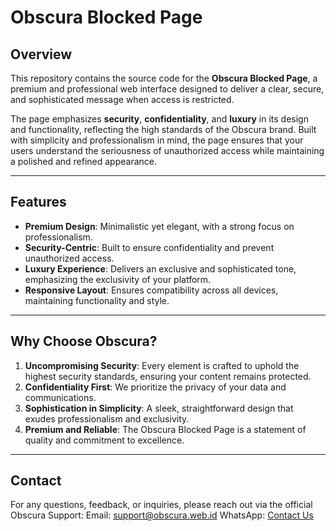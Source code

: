 # Obscura Blocked Page  

## Overview  
This repository contains the source code for the **Obscura Blocked Page**, a premium and professional web interface designed to deliver a clear, secure, and sophisticated message when access is restricted.  

The page emphasizes **security**, **confidentiality**, and **luxury** in its design and functionality, reflecting the high standards of the Obscura brand. Built with simplicity and professionalism in mind, the page ensures that your users understand the seriousness of unauthorized access while maintaining a polished and refined appearance.  

---

## Features  
- **Premium Design**: Minimalistic yet elegant, with a strong focus on professionalism.  
- **Security-Centric**: Built to ensure confidentiality and prevent unauthorized access.  
- **Luxury Experience**: Delivers an exclusive and sophisticated tone, emphasizing the exclusivity of your platform.  
- **Responsive Layout**: Ensures compatibility across all devices, maintaining functionality and style.  

---

## Why Choose Obscura?  
1. **Uncompromising Security**: Every element is crafted to uphold the highest security standards, ensuring your content remains protected.  
2. **Confidentiality First**: We prioritize the privacy of your data and communications.  
3. **Sophistication in Simplicity**: A sleek, straightforward design that exudes professionalism and exclusivity.  
4. **Premium and Reliable**: The Obscura Blocked Page is a statement of quality and commitment to excellence.  

---

## Contact

For any questions, feedback, or inquiries, please reach out via the official Obscura Support:
Email: [support@obscura.web.id](support@obscura.web.id)
WhatsApp: [Contact Us](https://wa.me/6285183343636)
